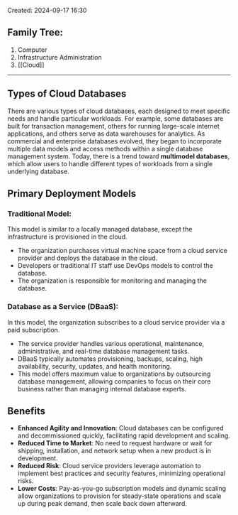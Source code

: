 Created: 2024-09-17 16:30
## Family Tree:
1. Computer
2. Infrastructure Administration
3. [[Cloud]]
-- -
## Types of Cloud Databases
There are various types of cloud databases, each designed to meet specific needs and handle particular workloads. For example, some databases are built for transaction management, others for running large-scale internet applications, and others serve as data warehouses for analytics.
As commercial and enterprise databases evolved, they began to incorporate multiple data models and access methods within a single database management system. Today, there is a trend toward **multimodel databases**, which allow users to handle different types of workloads from a single underlying database.
## Primary Deployment Models
### Traditional Model:
This model is similar to a locally managed database, except the infrastructure is provisioned in the cloud.
- The organization purchases virtual machine space from a cloud service provider and deploys the database in the cloud.
- Developers or traditional IT staff use DevOps models to control the database.
- The organization is responsible for monitoring and managing the database.
### Database as a Service (DBaaS):
In this model, the organization subscribes to a cloud service provider via a paid subscription.
- The service provider handles various operational, maintenance, administrative, and real-time database management tasks.
- DBaaS typically automates provisioning, backups, scaling, high availability, security, updates, and health monitoring.
- This model offers maximum value to organizations by outsourcing database management, allowing companies to focus on their core business rather than managing internal database experts.
## Benefits
- **Enhanced Agility and Innovation**: Cloud databases can be configured and decommissioned quickly, facilitating rapid development and scaling.
- **Reduced Time to Market**: No need to request hardware or wait for shipping, installation, and network setup when a new product is in development.
- **Reduced Risk**: Cloud service providers leverage automation to implement best practices and security features, minimizing operational risks.
- **Lower Costs**: Pay-as-you-go subscription models and dynamic scaling allow organizations to provision for steady-state operations and scale up during peak demand, then scale back down afterward.